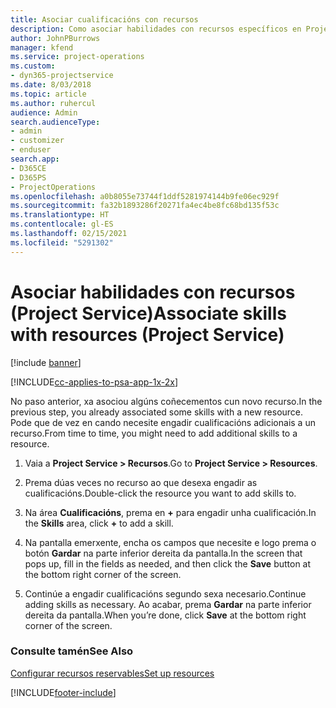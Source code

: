 ```yaml
---
title: Asociar cualificacións con recursos
description: Como asociar habilidades con recursos específicos en Project Service
author: JohnPBurrows
manager: kfend
ms.service: project-operations
ms.custom:
- dyn365-projectservice
ms.date: 8/03/2018
ms.topic: article
ms.author: ruhercul
audience: Admin
search.audienceType:
- admin
- customizer
- enduser
search.app:
- D365CE
- D365PS
- ProjectOperations
ms.openlocfilehash: a0b8055e73744f1ddf5281974144b9fe06ec929f
ms.sourcegitcommit: fa32b1893286f20271fa4ec4be8fc68bd135f53c
ms.translationtype: HT
ms.contentlocale: gl-ES
ms.lasthandoff: 02/15/2021
ms.locfileid: "5291302"
---
```

# <a name="associate-skills-with-resources-project-service"></a><span data-ttu-id="3765e-103">Asociar habilidades con recursos (Project Service)</span><span class="sxs-lookup"><span data-stu-id="3765e-103">Associate skills with resources (Project Service)</span></span>

[!include [banner](../includes/psa-now-project-operations.md)]

[!INCLUDE[cc-applies-to-psa-app-1x-2x](../includes/cc-applies-to-psa-app-1x-2x.md)]

<span data-ttu-id="3765e-104">No paso anterior, xa asociou algúns coñecementos cun novo recurso.</span><span class="sxs-lookup"><span data-stu-id="3765e-104">In the previous step, you already associated some skills with  a new resource.</span></span> <span data-ttu-id="3765e-105">Pode que de vez en cando necesite engadir cualificacións adicionais a un recurso.</span><span class="sxs-lookup"><span data-stu-id="3765e-105">From time to time, you might need to add additional skills to a resource.</span></span>  
  
1.  <span data-ttu-id="3765e-106">Vaia a **Project Service > Recursos**.</span><span class="sxs-lookup"><span data-stu-id="3765e-106">Go to **Project Service > Resources**.</span></span>  
  
2.  <span data-ttu-id="3765e-107">Prema dúas veces no recurso ao que desexa engadir as cualificacións.</span><span class="sxs-lookup"><span data-stu-id="3765e-107">Double-click the resource you want to add skills to.</span></span>  
  
3.  <span data-ttu-id="3765e-108">Na área **Cualificacións**, prema en **+** para engadir unha cualificación.</span><span class="sxs-lookup"><span data-stu-id="3765e-108">In the **Skills** area, click **+** to add a skill.</span></span>  
  
4.  <span data-ttu-id="3765e-109">Na pantalla emerxente, encha os campos que necesite e logo prema o botón **Gardar** na parte inferior dereita da pantalla.</span><span class="sxs-lookup"><span data-stu-id="3765e-109">In the screen that pops up, fill in the fields as needed, and then click the **Save** button at the bottom right corner of the screen.</span></span>  
  
5.  <span data-ttu-id="3765e-110">Continúe a engadir cualificacións segundo sexa necesario.</span><span class="sxs-lookup"><span data-stu-id="3765e-110">Continue adding skills as necessary.</span></span> <span data-ttu-id="3765e-111">Ao acabar, prema **Gardar** na parte inferior dereita da pantalla.</span><span class="sxs-lookup"><span data-stu-id="3765e-111">When you’re done, click **Save** at the bottom right corner of the screen.</span></span>  
  
### <a name="see-also"></a><span data-ttu-id="3765e-112">Consulte tamén</span><span class="sxs-lookup"><span data-stu-id="3765e-112">See Also</span></span>  
 [<span data-ttu-id="3765e-113">Configurar recursos reservables</span><span class="sxs-lookup"><span data-stu-id="3765e-113">Set up resources</span></span>](../psa/set-up-resources.md)


[!INCLUDE[footer-include](../includes/footer-banner.md)]